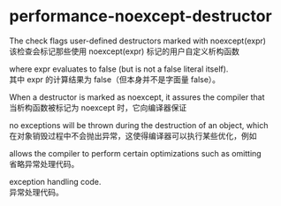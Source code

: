 # performance-noexcept-destructor

The check flags user-defined destructors marked with noexcept(expr)  
该检查会标记那些使用 noexcept(expr) 标记的用户自定义析构函数

where expr evaluates to false (but is not a false literal itself).  
其中 expr 的计算结果为 false（但本身并不是字面量 false）。

When a destructor is marked as noexcept, it assures the compiler that  
当析构函数被标记为 noexcept 时，它向编译器保证

no exceptions will be thrown during the destruction of an object, which  
在对象销毁过程中不会抛出异常，这使得编译器可以执行某些优化，例如

allows the compiler to perform certain optimizations such as omitting  
省略异常处理代码。

exception handling code.  
异常处理代码。
